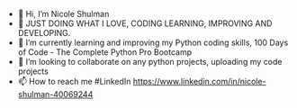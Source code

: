 - 👋 Hi, I’m Nicole Shulman
- 👀 JUST DOING WHAT I LOVE, CODING LEARNING, IMPROVING AND DEVELOPING. 
- 🌱 I’m currently learning and improving my Python coding skills, 100 Days of Code - The Complete Python Pro Bootcamp
- 💞️ I’m looking to collaborate on any python projects, uploading my code projects
- 📫 How to reach me #LinkedIn https://www.linkedin.com/in/nicole-shulman-40069244

<!---
NlShulman/NlShulman is a ✨ special ✨ repository because its `README.md` (this file) appears on your GitHub profile.
You can click the Preview link to take a look at your changes.
--->
